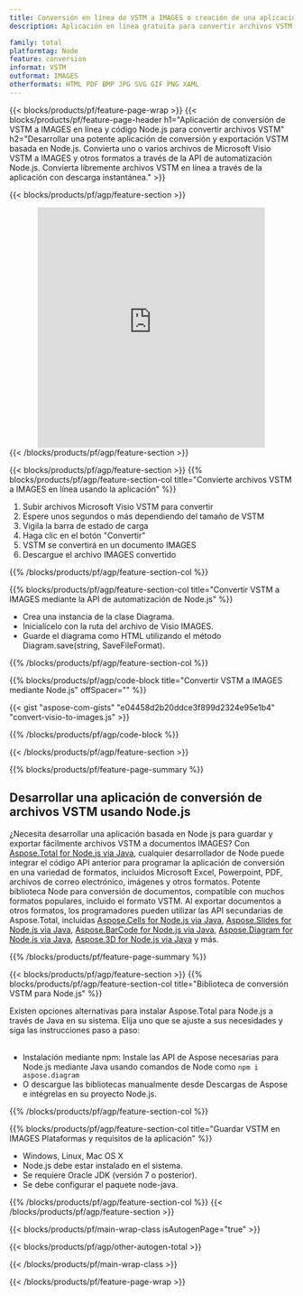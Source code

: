 ```yaml
---
title: Conversión en línea de VSTM a IMAGES o creación de una aplicación basada en Node.js para convertir archivos VSTM
description: Aplicación en línea gratuita para convertir archivos VSTM a IMAGES. Código de la biblioteca de conversión Node.js para documentos VSTM de Microsoft Visio. 

family: total
platformtag: Node
feature: conversion
informat: VSTM
outformat: IMAGES
otherformats: HTML PDF BMP JPG SVG GIF PNG XAML
---
```

{{< blocks/products/pf/feature-page-wrap >}}
{{< blocks/products/pf/feature-page-header h1="Aplicación de conversión de VSTM a IMAGES en línea y código Node.js para convertir archivos VSTM" h2="Desarrollar una potente aplicación de conversión y exportación VSTM basada en Node.js. Convierta uno o varios archivos de Microsoft Visio VSTM a IMAGES y otros formatos a través de la API de automatización Node.js. Convierta libremente archivos VSTM en línea a través de la aplicación con descarga instantánea." >}}


{{< blocks/products/pf/agp/feature-section >}}

<div class="container-fluid agp-content bg-white aboutfile box-1 vh100 section nopbtm">
<div class=container>
<div class=row>
<div class="demobox tc col-md-12 padding-0" align="center">

<iframe title="Aplicación gratuita en línea para convertir de VSTM a IMAGES" style="border: none; height: 426px;" scrolling="no" src="https://total-conversion-app-65z5r2lp.k8s.dynabic.com/?to=images&from=vstm" id="child-iframe" width="80%"></iframe>

</div></div>
</div></div>
{{< /blocks/products/pf/agp/feature-section >}}


{{< blocks/products/pf/agp/feature-section >}}
{{% blocks/products/pf/agp/feature-section-col title="Convierte archivos VSTM a IMAGES en línea usando la aplicación" %}}

1. Subir archivos Microsoft Visio VSTM para convertir
1. Espere unos segundos o más dependiendo del tamaño de VSTM
1. Vigila la barra de estado de carga
1. Haga clic en el botón "Convertir"
1. VSTM se convertirá en un documento IMAGES
1. Descargue el archivo IMAGES convertido

{{% /blocks/products/pf/agp/feature-section-col %}}

{{% blocks/products/pf/agp/feature-section-col title="Convertir VSTM a IMAGES mediante la API de automatización de Node.js" %}}

- Crea una instancia de la clase Diagrama.
- Inicialícelo con la ruta del archivo de Visio IMAGES.
- Guarde el diagrama como HTML utilizando el método Diagram.save(string, SaveFileFormat).

{{% /blocks/products/pf/agp/feature-section-col %}}

{{% blocks/products/pf/agp/code-block title="Convertir VSTM a IMAGES mediante Node.js" offSpacer="" %}}

{{< gist "aspose-com-gists" "e04458d2b20ddce3f899d2324e95e1b4" "convert-visio-to-images.js" >}}

{{% /blocks/products/pf/agp/code-block %}}

{{< /blocks/products/pf/agp/feature-section >}}

{{% blocks/products/pf/feature-page-summary %}}

<h2>Desarrollar una aplicación de conversión de archivos VSTM usando Node.js</h2>

¿Necesita desarrollar una aplicación basada en Node js para guardar y exportar fácilmente archivos VSTM a documentos IMAGES? Con [Aspose.Total for Node.js via Java](https://products.aspose.com/total/es/nodejs-java/), cualquier desarrollador de Node puede integrar el código API anterior para programar la aplicación de conversión en una variedad de formatos, incluidos Microsoft Excel, Powerpoint, PDF, archivos de correo electrónico, imágenes y otros formatos. Potente biblioteca Node para conversión de documentos, compatible con muchos formatos populares, incluido el formato VSTM. Al exportar documentos a otros formatos, los programadores pueden utilizar las API secundarias de Aspose.Total, incluidas [Aspose.Cells for Node.js via Java](https://products.aspose.com/cells/es/nodejs-java/), [Aspose.Slides for Node.js via Java](https://products.aspose.com/slides/es/nodejs-java/), [Aspose.BarCode for Node.js via Java](https://products.aspose.com/barcode/es/nodejs-java/), [Aspose.Diagram for Node.js via Java](https://products.aspose.com/diagram/es/nodejs-java/), [Aspose.3D for Node.js via Java](https://products.aspose.com/3d/es/nodejs-java/) y más. 
 
 

{{% /blocks/products/pf/feature-page-summary %}}

{{< blocks/products/pf/agp/feature-section >}}
{{% blocks/products/pf/agp/feature-section-col title="Biblioteca de conversión VSTM para Node.js" %}}

Existen opciones alternativas para instalar Aspose.Total para Node.js a través de Java en su sistema. Elija uno que se ajuste a sus necesidades y siga las instrucciones paso a paso:<br /><br />

- Instalación mediante npm: Instale las API de Aspose necesarias para Node.js mediante Java usando comandos de Node como ```npm i aspose.diagram```
- O descargue las bibliotecas manualmente desde Descargas de Aspose e intégrelas en su proyecto Node.js.

{{% /blocks/products/pf/agp/feature-section-col %}}

{{% blocks/products/pf/agp/feature-section-col title="Guardar VSTM en IMAGES Plataformas y requisitos de la aplicación" %}}

- Windows, Linux, Mac OS X
- Node.js debe estar instalado en el sistema.
- Se requiere Oracle JDK (versión 7 o posterior).
- Se debe configurar el paquete node-java.

{{% /blocks/products/pf/agp/feature-section-col %}}
{{< /blocks/products/pf/agp/feature-section >}}

{{< blocks/products/pf/main-wrap-class isAutogenPage="true" >}}

{{< blocks/products/pf/agp/other-autogen-total >}}

{{< /blocks/products/pf/main-wrap-class >}}

{{< /blocks/products/pf/feature-page-wrap >}}